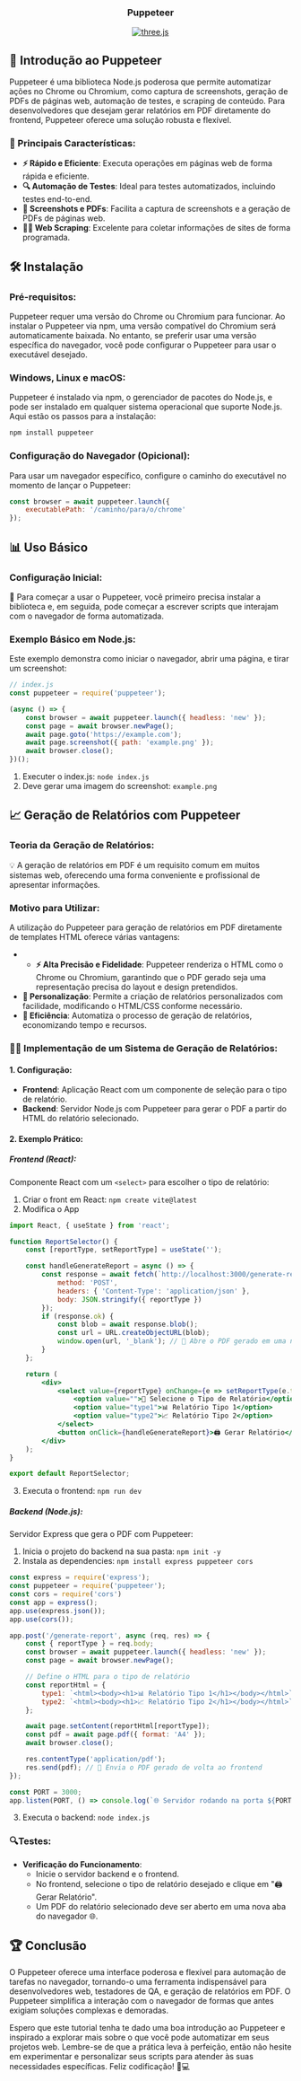 <div align="center">
  <h3 align="center">Puppeteer</h3>
  <div>
  <a href="https://bgcp.vercel.app/article/8b2284c6-80b4-4bef-b1bd-2f145a92414a">
  <img src="https://img.shields.io/badge/Download PDF (ENGLISH)-black?style=for-the-badge&logoColor=white&color=000000" alt="three.js" />
  </a>
  </div>
</div>

## 🚀 Introdução ao Puppeteer
Puppeteer é uma biblioteca Node.js poderosa que permite automatizar ações no Chrome ou Chromium, como captura de screenshots, geração de PDFs de páginas web, automação de testes, e scraping de conteúdo. Para desenvolvedores que desejam gerar relatórios em PDF diretamente do frontend, Puppeteer oferece uma solução robusta e flexível.

### 🌟 Principais Características:

- **⚡ Rápido e Eficiente**: Executa operações em páginas web de forma rápida e eficiente.
- **🔍 Automação de Testes**: Ideal para testes automatizados, incluindo testes end-to-end.
- **📸 Screenshots e PDFs**: Facilita a captura de screenshots e a geração de PDFs de páginas web.
- **🕵️‍♂️ Web Scraping**: Excelente para coletar informações de sites de forma programada.

## 🛠️ Instalação

### Pré-requisitos:

Puppeteer requer uma versão do Chrome ou Chromium para funcionar. Ao instalar o Puppeteer via npm, uma versão compatível do Chromium será automaticamente baixada. No entanto, se preferir usar uma versão específica do navegador, você pode configurar o Puppeteer para usar o executável desejado.
### Windows, Linux e macOS:

Puppeteer é instalado via npm, o gerenciador de pacotes do Node.js, e pode ser instalado em qualquer sistema operacional que suporte Node.js. Aqui estão os passos para a instalação:

```bash
npm install puppeteer
```

### Configuração do Navegador (Opicional):

Para usar um navegador específico, configure o caminho do executável no momento de lançar o Puppeteer:

```js
const browser = await puppeteer.launch({
    executablePath: '/caminho/para/o/chrome'
});

```

## 📊 Uso Básico

### Configuração Inicial:

🔧 Para começar a usar o Puppeteer, você primeiro precisa instalar a biblioteca e, em seguida, pode começar a escrever scripts que interajam com o navegador de forma automatizada.

### Exemplo Básico em Node.js:

Este exemplo demonstra como iniciar o navegador, abrir uma página, e tirar um screenshot:

```js
// index.js
const puppeteer = require('puppeteer');

(async () => {
    const browser = await puppeteer.launch({ headless: 'new' });
    const page = await browser.newPage();
    await page.goto('https://example.com');
    await page.screenshot({ path: 'example.png' });
    await browser.close();
})();
```
<div style="page-break-after: always;"></div>

1. Executer o index.js:  `node index.js`
2. Deve gerar uma imagem do screenshot: `example.png`

## 📈 Geração de Relatórios com Puppeteer

### Teoria da Geração de Relatórios:

💡 A geração de relatórios em PDF é um requisito comum em muitos sistemas web, oferecendo uma forma conveniente e profissional de apresentar informações. 
### Motivo para Utilizar:

A utilização do Puppeteer para geração de relatórios em PDF diretamente de templates HTML oferece várias vantagens:

- - **⚡ Alta Precisão e Fidelidade**: Puppeteer renderiza o HTML como o Chrome ou Chromium, garantindo que o PDF gerado seja uma representação precisa do layout e design pretendidos.
- **🎨 Personalização**: Permite a criação de relatórios personalizados com facilidade, modificando o HTML/CSS conforme necessário.
- **🚀 Eficiência**: Automatiza o processo de geração de relatórios, economizando tempo e recursos.

### 👨‍💻 Implementação de um Sistema de Geração de Relatórios:

#### 1. Configuração:

- **Frontend**: Aplicação React com um componente de seleção para o tipo de relatório.
- **Backend**: Servidor Node.js com Puppeteer para gerar o PDF a partir do HTML do relatório selecionado.

#### 2. Exemplo Prático:

##### Frontend (React):

Componente React com um `<select>` para escolher o tipo de relatório:

1. Criar o front em React: `npm create vite@latest`
2. Modifica o App

```jsx
import React, { useState } from 'react';

function ReportSelector() {
    const [reportType, setReportType] = useState('');

    const handleGenerateReport = async () => {
        const response = await fetch(`http://localhost:3000/generate-report`, {
            method: 'POST',
            headers: { 'Content-Type': 'application/json' },
            body: JSON.stringify({ reportType })
        });
        if (response.ok) {
            const blob = await response.blob();
            const url = URL.createObjectURL(blob);
            window.open(url, '_blank'); // 📄 Abre o PDF gerado em uma nova aba
        }
    };

    return (
        <div>
            <select value={reportType} onChange={e => setReportType(e.target.value)}>
                <option value="">🔄 Selecione o Tipo de Relatório</option>
                <option value="type1">📊 Relatório Tipo 1</option>
                <option value="type2">📈 Relatório Tipo 2</option>
            </select>
            <button onClick={handleGenerateReport}>🖨️ Gerar Relatório</button>
        </div>
    );
}

export default ReportSelector;
```

3. Executa o frontend:  `npm run dev`
##### Backend (Node.js):

Servidor Express que gera o PDF com Puppeteer:

1. Inicia o projeto do backend na sua pasta: `npm init -y`
2. Instala as dependencies: `npm install express puppeteer cors`

```js
const express = require('express');
const puppeteer = require('puppeteer');
const cors = require('cors')
const app = express();
app.use(express.json());
app.use(cors());

app.post('/generate-report', async (req, res) => {
    const { reportType } = req.body;
    const browser = await puppeteer.launch({ headless: 'new' });
    const page = await browser.newPage();

    // Define o HTML para o tipo de relatório
    const reportHtml = {
        type1: `<html><body><h1>📊 Relatório Tipo 1</h1></body></html>`,
        type2: `<html><body><h1>📈 Relatório Tipo 2</h1></body></html>`
    };

    await page.setContent(reportHtml[reportType]);
    const pdf = await page.pdf({ format: 'A4' });
    await browser.close();

    res.contentType('application/pdf');
    res.send(pdf); // 🚀 Envia o PDF gerado de volta ao frontend
});

const PORT = 3000;
app.listen(PORT, () => console.log(`🌐 Servidor rodando na porta ${PORT}`));
```
3. Executa o backend:  `node index.js`
### 🔍Testes:

- **Verificação do Funcionamento**:
    - Inicie o servidor backend e o frontend.
	- No frontend, selecione o tipo de relatório desejado e clique em "🖨️ Gerar Relatório".
	- Um PDF do relatório selecionado deve ser aberto em uma nova aba do navegador 🌐.

## 🏆 Conclusão

O Puppeteer oferece uma interface poderosa e flexível para automação de tarefas no navegador, tornando-o uma ferramenta indispensável para desenvolvedores web, testadores de QA, e geração de relatórios em PDF. O Puppeteer simplifica a interação com o navegador de formas que antes exigiam soluções complexas e demoradas.

Espero que este tutorial tenha te dado uma boa introdução ao Puppeteer e inspirado a explorar mais sobre o que você pode automatizar em seus projetos web. Lembre-se de que a prática leva à perfeição, então não hesite em experimentar e personalizar seus scripts para atender às suas necessidades específicas. Feliz codificação! 🚀💻